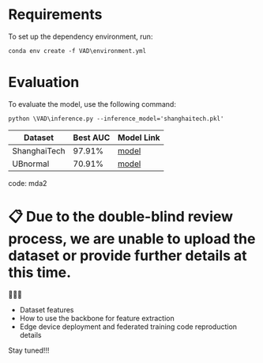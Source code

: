 # Requirements

To set up the dependency environment, run:

```setup
conda env create -f VAD\environment.yml
```

# Evaluation

To evaluate the model, use the following command:

```eval
python \VAD\inference.py --inference_model='shanghaitech.pkl'
```

| Dataset       | Best AUC | Model Link  |
| --------------| ---------| ------------|
| ShanghaiTech  | 97.91%   | [model](https://pan.baidu.com/s/1nYz0VatkQGyuTNvbQRMdZg) |
| UBnormal      | 70.91%   | [model](https://pan.baidu.com/s/1nYz0VatkQGyuTNvbQRMdZg) |

code: mda2

# 📋 Due to the double-blind review process, we are unable to upload the dataset or provide further details at this time.


🚀️🚀️🚀️

* Dataset features
* How to use the backbone for feature extraction
* Edge device deployment and federated training code reproduction details

Stay tuned!!!

